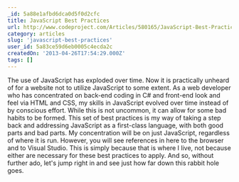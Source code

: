 ```yaml
---
_id: 5a88e1afbd6dca0d5f0d2cfc
title: JavaScript Best Practices
url: http://www.codeproject.com/Articles/580165/JavaScript-Best-Practices
category: articles
slug: 'javascript-best-practices'
user_id: 5a83ce59d6eb0005c4ecda2c
createdOn: '2013-04-26T17:54:29.000Z'
tags: []
---
```


The use of JavaScript has exploded over time. Now it is practically unheard of for a website not to utilize JavaScript to some extent. As a web developer who has concentrated on back-end coding in C# and front-end look and feel via HTML and CSS, my skills in JavaScript evolved over time instead of by conscious effort. While this is not uncommon, it can allow for some bad habits to be formed. This set of best practices is my way of taking a step back and addressing JavaScript as a first-class language, with both good parts and bad parts. My concentration will be on just JavaScript, regardless of where it is run. However, you will see references in here to the browser and to Visual Studio. This is simply because that is where I live, not because either are necessary for these best practices to apply. And so, without further ado, let's jump right in and see just how far down this rabbit hole goes.
